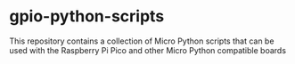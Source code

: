 # gpio-python-scripts

This repository contains a collection of Micro Python scripts that can be used with the Raspberry Pi Pico and other Micro Python compatible boards
